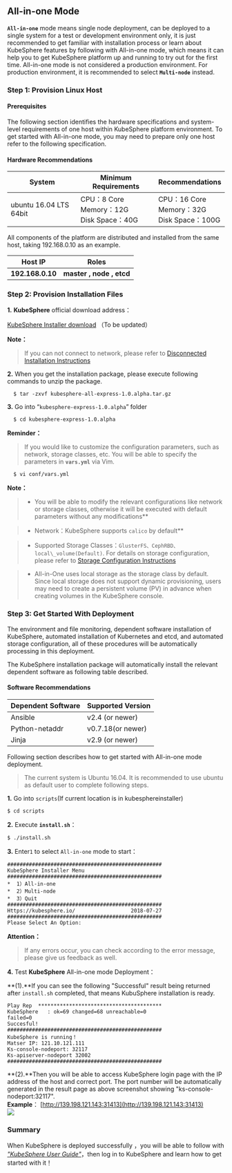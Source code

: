 ##  All-in-one Mode


**`All-in-one`** mode means single node deployment,  can be deployed to a single system for a test or development environment only, it is just recommended to get familiar with installation process or learn about KubeSphere features by following with All-in-one mode, which means it can help you to get KubeSphere platform up and running to try out for the first time.  All-in-one mode is not considered a production environment. For production environment, it is recommended to select **`Multi-node`** instead.

### Step 1: Provision Linux Host

#### Prerequisites

The following section identifies the hardware specifications and system-level requirements of one host within KubeSphere platform environment. To get started with All-in-one mode, you may need to prepare only one host refer to the following specification.

#### Hardware Recommendations

| System | Minimum Requirements |  Recommendations |
| --- | --- | --- |
| ubuntu 16.04 LTS 64bit | CPU：8 Core <br/> Memory：12G <br/> Disk Space：40G | CPU：16 Core <br/> Memory：32G <br/> Disk Space：100G |


All components of the platform are distributed and installed from the same host, taking 192.168.0.10 as an example.

| **Host IP** | **Roles** |
| --- | --- |
| **192.168.0.10** | **master , node , etcd** |



###  Step 2: Provision Installation Files

**1.**  **KubeSphere** official download address：

[KubeSphere Installer download](https://drive.yunify.com/s/jV8QSnO8KkWLu4V) （To be updated）

**Note：**  <br/>

> If you can not connect to network, please refer to [Disconnected Installation Instructions](#disconnected-installation-instructions-to-be-defined)

**2.**  When you get the installation package, please execute following commands to unzip the package.

```
  $ tar -zxvf kubesphere-all-express-1.0.alpha.tar.gz
```

**3.** Go into “`kubesphere-express-1.0.alpha`” folder

```
  $ cd kubesphere-express-1.0.alpha
```

**Reminder：**  <br/>
> If you would like to customize the configuration parameters, such as network, storage classes, etc. You will be able to specify the parameters in  **`vars.yml`** via Vim.

```
  $ vi conf/vars.yml
```
**Note：**  <br/>

> - You will be able to modify the relevant configurations like network or storage classes, otherwise it will be executed with default parameters without any modifications**

> - Network：KubeSphere supports `calico` by default**

> - Supported Storage Classes：`GlusterFS、CephRBD、local\_volume(Default)`. For details on storage configuration, please refer to [Storage Configuration Instructions](#storage-configuration-instructions)

> - All-in-One uses local storage as the storage class by default. Since local storage does not support dynamic provisioning, users may need to create a persistent volume (PV) in advance when creating volumes in the KubeSphere console.
 


###  Step 3: Get Started With Deployment

The environment and file monitoring, dependent software installation of KubeSphere, automated installation of Kubernetes and etcd, and automated storage configuration, all of these procedures will be automatically processing in this deployment.

The KubeSphere installation package will automatically install the relevant dependent software as following table described.

#### Software Recommendations

| **Dependent Software** | **Supported Version** |
| --- | --- |
| Ansible | v2.4 (or newer) |
| Python-netaddr | v0.7.18(or newer) |
| Jinja | v2.9 (or newer) |


Following section describes how to get started with All-in-one mode deployment.

> The current system is Ubuntu 16.04. It is recommended to use ubuntu as default user to complete following steps.

**1.** Go into `scripts`(If current location is in kubesphereinstaller)

```
$ cd scripts
```

**2.** Execute **`install.sh`**：

```
$ ./install.sh
```

**3.** Enter`1` to select `All-in-one` mode to start：
```
##################################################
KubeSphere Installer Menu
##################################################
*  1）All-in-one
*  2）Multi-node
*  3）Quit
##################################################
Https://kubesphere.io/                  2018-07-27
##################################################
Please Select An Option: 
```

**Attention：** <br/>

> If any errors occur, you can check according to the error message, please give us feedback as well.


**4.** Test **KubeSphere** All-in-one mode Deployment：

**(1).**If you can see the following "Successful" result being returned after `install.sh` completed, that means KubuSphere installation is ready.

```
Play Rep  ****************************************
KubeSphere   : ok=69 changed=68 unreachable=0 
failed=0
Succesful!
##################################################
KubeSphere is running！
Matser IP: 121.10.121.111
Ks-console-nodeport: 32117
Ks-apiserver-nodeport 32002
##################################################
```

**(2).**Then you will be able to access KubeSphere login page with the IP address of the host and correct port. The port number will be automatically generated in the result page as above screenshot showing "ks-console-nodeport:32117". <br/>
**Example**： [http://139.198.121.143:31413](http://139.198.121.143:31413)
<br/>
![](/pic02.png)

###  Summary
When KubeSphere is deployed successfully ，you will be able to follow with [*"<u>KubeSphere User Guide</u>"*](www.qingcloud.com)，then log in to KubeSphere and learn how to get started with it！

